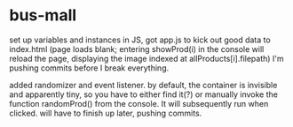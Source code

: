 # bus-mall

set up variables and instances in JS, got app.js to kick out good data to index.html (page loads blank; entering showProd(i) in the console will reload the page, displaying the image indexed at allProducts[i].filepath)
I'm pushing commits before I break everything.

added randomizer and event listener.  by default, the container is invisible and apparently tiny, so you have to either find it(?) or manually invoke the function randomProd() from the console.  It will subsequently run when clicked.  will have to finish up later, pushing commits.
